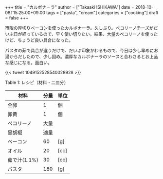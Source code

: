 +++
title = "カルボナーラ"
author = ["Takaaki ISHIKAWA"]
date = 2018-10-08T15:25:00+09:00
tags = ["pasta", "cream"]
categories = ["cooking"]
draft = false
+++

市販の厚切りベーコンを使ったカルボナーラ。久しぶり。ペコリーノチーズがだいぶ日が経っているので、早く使い切りたい。結果、大量のペコリーノを使ったけど、ちょうど良い具合になった。

パスタの茹で具合が違うだけで、だいぶ印象かわるもので、今日は少し早めにお湯からだしたので、少し固め。濃厚なカルボナーラのソースと合わさるとお上品な感じになる。面白い。

{{< tweet 1049152528540028928 >}}

<div class="table-caption">
  <span class="table-number">Table 1</span>:
  レシピ（材料・二皿分）
</div>

| 材料      | 分量 | 単位 |
|---------|----|----|
| 全卵      | 1   | 個   |
| 卵黄      | 1   | 個   |
| ペコリーノ | 大量 |      |
| 黒胡椒    | 適量 |      |
| ベーコン  | 60  | [g]  |
| オイル    | 20  | [cc] |
| 茹で汁(1.1%) | 30  | [cc] |
| パスタ    | 180 | [g]  |
